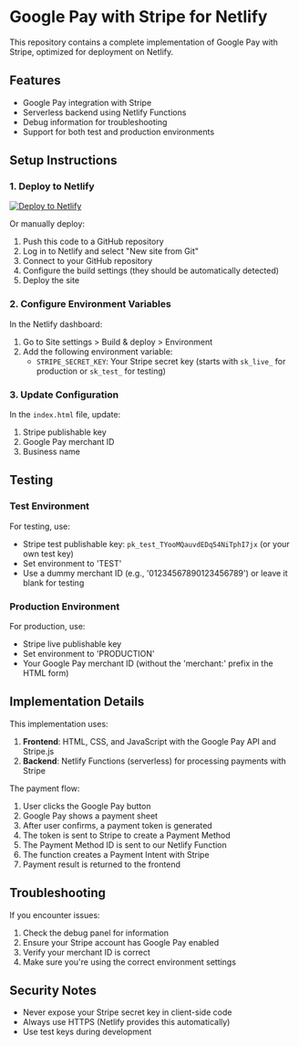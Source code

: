 # Google Pay with Stripe for Netlify

This repository contains a complete implementation of Google Pay with Stripe, optimized for deployment on Netlify.

## Features

- Google Pay integration with Stripe
- Serverless backend using Netlify Functions
- Debug information for troubleshooting
- Support for both test and production environments

## Setup Instructions

### 1. Deploy to Netlify

[![Deploy to Netlify](https://www.netlify.com/img/deploy/button.svg)](https://app.netlify.com/start/deploy?repository=https://github.com/yourusername/google-pay-stripe-netlify)

Or manually deploy:

1. Push this code to a GitHub repository
2. Log in to Netlify and select "New site from Git"
3. Connect to your GitHub repository
4. Configure the build settings (they should be automatically detected)
5. Deploy the site

### 2. Configure Environment Variables

In the Netlify dashboard:

1. Go to Site settings > Build & deploy > Environment
2. Add the following environment variable:
   - `STRIPE_SECRET_KEY`: Your Stripe secret key (starts with `sk_live_` for production or `sk_test_` for testing)

### 3. Update Configuration

In the `index.html` file, update:

1. Stripe publishable key
2. Google Pay merchant ID
3. Business name

## Testing

### Test Environment

For testing, use:
- Stripe test publishable key: `pk_test_TYooMQauvdEDq54NiTphI7jx` (or your own test key)
- Set environment to 'TEST'
- Use a dummy merchant ID (e.g., '01234567890123456789') or leave it blank for testing

### Production Environment

For production, use:
- Stripe live publishable key
- Set environment to 'PRODUCTION'
- Your Google Pay merchant ID (without the 'merchant:' prefix in the HTML form)

## Implementation Details

This implementation uses:

1. **Frontend**: HTML, CSS, and JavaScript with the Google Pay API and Stripe.js
2. **Backend**: Netlify Functions (serverless) for processing payments with Stripe

The payment flow:
1. User clicks the Google Pay button
2. Google Pay shows a payment sheet
3. After user confirms, a payment token is generated
4. The token is sent to Stripe to create a Payment Method
5. The Payment Method ID is sent to our Netlify Function
6. The function creates a Payment Intent with Stripe
7. Payment result is returned to the frontend

## Troubleshooting

If you encounter issues:

1. Check the debug panel for information
2. Ensure your Stripe account has Google Pay enabled
3. Verify your merchant ID is correct
4. Make sure you're using the correct environment settings

## Security Notes

- Never expose your Stripe secret key in client-side code
- Always use HTTPS (Netlify provides this automatically)
- Use test keys during development
